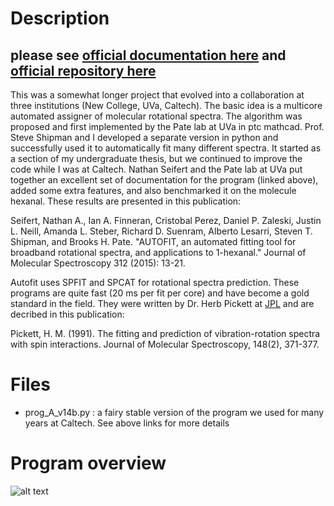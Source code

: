 # Description
## please see [official documentation here](http://faculty.virginia.edu/bpate-lab/autofit/intro.html) and [official repository here](https://github.com/pategroup/bband_scripts/tree/master/autofit)
This was a somewhat longer project that evolved into a collaboration at three institutions (New College, UVa, Caltech). The basic idea is a multicore automated assigner of molecular rotational spectra. The algorithm was proposed and first implemented by the Pate lab at UVa in ptc mathcad. Prof. Steve Shipman and I developed a separate version in python and successfully used it to automatically fit many different spectra. It started as a section of my undergraduate thesis, but we continued to improve the code while I was at Caltech. Nathan Seifert and the Pate lab at UVa put together an excellent set of documentation for the program (linked above), added some extra features, and also benchmarked it on the molecule hexanal. These results are presented in this publication:

Seifert, Nathan A., Ian A. Finneran, Cristobal Perez, Daniel P. Zaleski, Justin L. Neill, Amanda L. Steber, Richard D. Suenram, Alberto Lesarri, Steven T. Shipman, and Brooks H. Pate. "AUTOFIT, an automated fitting tool for broadband rotational spectra, and applications to 1-hexanal." Journal of Molecular Spectroscopy 312 (2015): 13-21.

Autofit uses SPFIT and SPCAT for rotational spectra prediction. These programs are quite fast (20 ms per fit per core) and have become a gold standard in the field. They were written by Dr. Herb Pickett at [JPL](https://spec.jpl.nasa.gov/) and are decribed in this publication:

Pickett, H. M. (1991). The fitting and prediction of vibration-rotation spectra with spin interactions. Journal of Molecular Spectroscopy, 148(2), 371-377.


# Files

* prog_A_v14b.py : a fairy stable version of the program we used for many years at Caltech. See above links for more details

# Program overview


![alt text](https://github.com/iafinn/science_projects/blob/master/autofit/overview.png)


